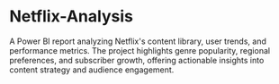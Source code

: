 # Netflix-Analysis
A Power BI report analyzing Netflix's content library, user trends, and performance metrics. The project highlights genre popularity, regional preferences, and subscriber growth, offering actionable insights into content strategy and audience engagement.
